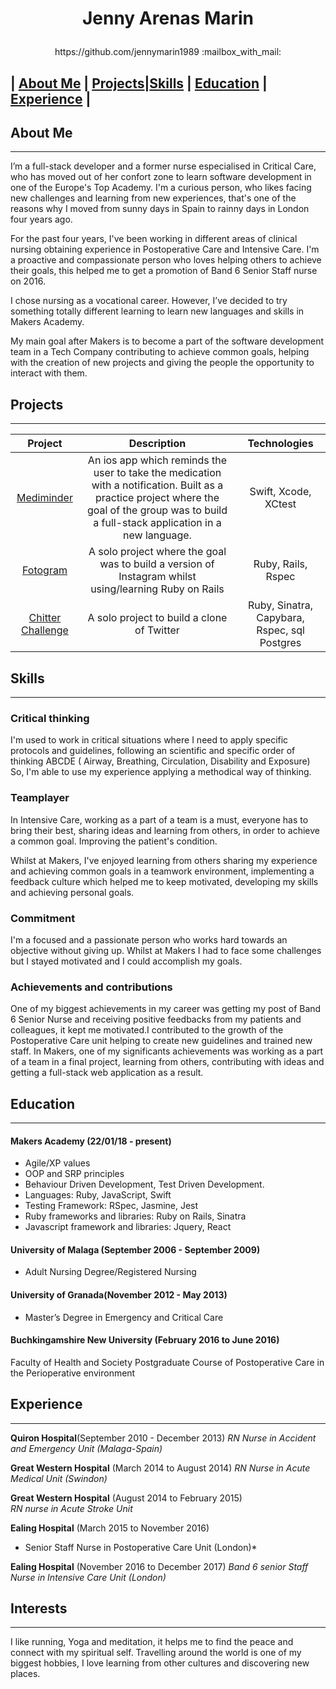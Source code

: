 
# <p align="center">  Jenny Arenas Marin  </p>
<p align="center">
https://github.com/jennymarin1989 :mailbox_with_mail:


## | [About Me](#about-Me) | [Projects](#projects)|[Skills](#skills) | [Education](#education) | [Experience](#experience) |



## About Me
------------

I’m a full-stack developer and a former nurse especialised in Critical Care, who has moved out of her confort zone to learn software development in one of the Europe's Top Academy. I'm a curious person, who likes facing new challenges and learning from new experiences, that's one of the reasons why I moved from sunny days in Spain to rainny days in London four years ago.

For the past four years, I've been working in different areas of clinical nursing obtaining  experience in Postoperative Care and Intensive Care. I'm a proactive and compassionate person who loves helping others to achieve their goals, this helped me to get a promotion of Band 6 Senior Staff nurse on 2016.

I chose nursing as a vocational career. However, I’ve decided to try something totally different learning to learn new languages and skills in Makers Academy. 

My main goal after Makers is to become a part of  the software development team in a Tech Company contributing to achieve common goals, helping with the creation of new projects and giving the people the opportunity to interact with them.


## Projects
-----------

|  Project  |      Description    |  Technologies |
| :---------: | :-----------------: | :-----------: |
|  [Mediminder](https://github.com/jennymarin1989/mediminder.git) | An ios app which reminds the user to take the medication with a notification. Built as a practice project where the goal of the group was to build a full-stack application in a new language.  | Swift, Xcode, XCtest |
|   [Fotogram](https://github.com/jennymarin1989/instagram-challenge.git)  | A solo project where the goal was to build a version of Instagram whilst using/learning Ruby on Rails | Ruby, Rails, Rspec|
| [Chitter Challenge](https://github.com/jennymarin1989/chitter-challenge.git) | A solo project to build a clone of Twitter | Ruby, Sinatra, Capybara, Rspec, sql Postgres |



## Skills
---------

### Critical thinking

I'm used to work in critical situations where I need to apply specific protocols and guidelines, following an scientific and specific order of thinking  ABCDE ( Airway, Breathing, Circulation, Disability and Exposure) So, I'm able to use my experience  applying a methodical way of thinking. 


### Teamplayer

In Intensive Care, working as a part of a team is a must, everyone has to bring their best, sharing ideas and learning from others, in order to achieve a common goal. Improving the patient's condition.

Whilst at Makers, I've enjoyed learning from others sharing my experience and achieving common goals in a teamwork environment, implementing a feedback culture which helped me to keep motivated, developing my skills and achieving personal goals.


### Commitment

I'm a focused and a passionate person who works hard towards an objective without giving up.
Whilst at Makers I had to face some challenges but I stayed motivated and I could accomplish my goals.


### Achievements and contributions

One of my biggest achievements in my career was getting my post of Band 6 Senior Nurse and receiving positive feedbacks from my patients and colleagues, it kept me motivated.I contributed to the growth of the Postoperative Care unit helping to create new guidelines and trained new staff.
In Makers, one of my significants achievements was  working as a part of a team in a final project, learning from others, contributing with ideas and getting a full-stack web application as a result.



## Education
-------------

#### Makers Academy (22/01/18 - present)

- Agile/XP values
- OOP and SRP principles
- Behaviour Driven Development, Test Driven Development.
- Languages: Ruby, JavaScript, Swift
- Testing Framework: RSpec, Jasmine, Jest
- Ruby frameworks and libraries: Ruby on Rails, Sinatra
- Javascript framework and libraries: Jquery, React


#### University of Malaga (September 2006 - September 2009)
- Adult Nursing Degree/Registered Nursing

#### University of Granada(November 2012 - May 2013)
- Master’s Degree in Emergency and Critical Care

#### Buchkingamshire New University (February 2016 to June 2016)
Faculty of Health and Society
Postgraduate Course of Postoperative Care in the Perioperative environment	


## Experience
--------------

**Quiron Hospital**(September 2010 - December 2013)
*RN Nurse in Accident and Emergency Unit (Malaga-Spain)*

**Great Western Hospital** (March 2014 to August 2014)
*RN Nurse in Acute Medical Unit (Swindon)*

**Great Western Hospital** (August 2014 to February 2015)   
*RN nurse in Acute Stroke Unit*  

**Ealing Hospital** (March 2015 to November 2016)
* Senior Staff Nurse in Postoperative Care Unit (London)*

**Ealing Hospital** (November 2016 to December 2017)
*Band 6 senior Staff Nurse in Intensive Care Unit (London)*



## Interests
-------------

I like running, Yoga and meditation, it helps me to find the peace and connect with my spiritual self.
Travelling around the world is one of my biggest hobbies, I love learning from other cultures and discovering new places.




